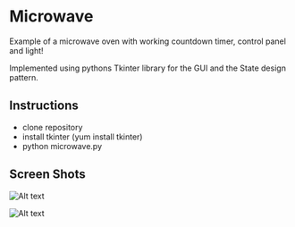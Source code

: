 Microwave
=========
Example of a microwave oven with working countdown timer,
control panel and light!

Implemented using pythons Tkinter library for the GUI and the State
design pattern.

Instructions
------------
* clone repository
* install tkinter (yum install tkinter)
* python microwave.py

Screen Shots
------------
![Alt text](screenshots/stopped.jpg?raw=true "Stopped")

![Alt text](screenshots/cooking.jpg?raw=true "Cooking")
